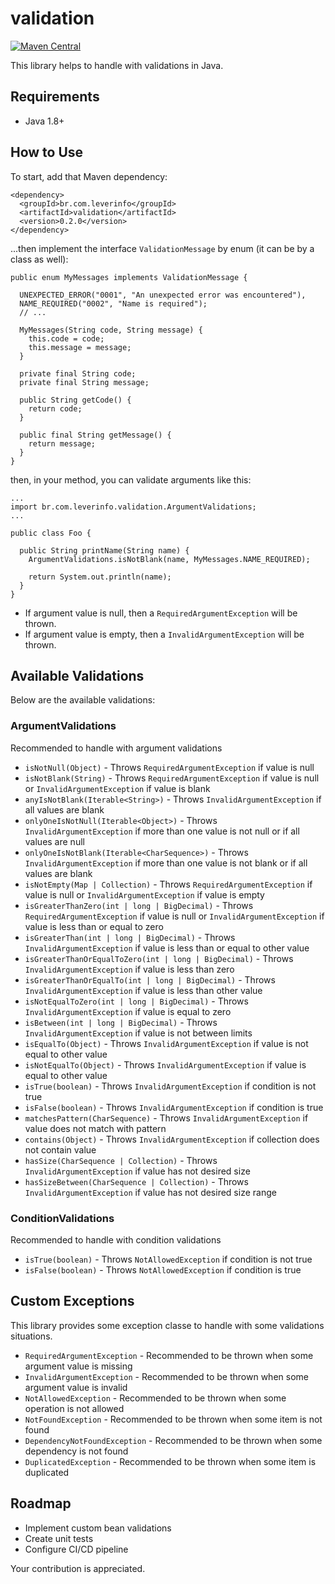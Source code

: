 # validation

[![Maven Central](https://img.shields.io/maven-central/v/br.com.leverinfo/validation.svg?label=Maven%20Central)](https://search.maven.org/search?q=g:%22br.com.leverinfo%22%20AND%20a:%22validation%22)

This library helps to handle with validations in Java.

## Requirements

- Java 1.8+

## How to Use

To start, add that Maven dependency:

```
<dependency>
  <groupId>br.com.leverinfo</groupId>
  <artifactId>validation</artifactId>
  <version>0.2.0</version>
</dependency>
```

...then implement the interface `ValidationMessage` by enum (it can be by a class as well):
 
```
public enum MyMessages implements ValidationMessage {

  UNEXPECTED_ERROR("0001", "An unexpected error was encountered"),
  NAME_REQUIRED("0002", "Name is required");
  // ...

  MyMessages(String code, String message) {
    this.code = code;
    this.message = message;
  }

  private final String code;
  private final String message;

  public String getCode() {
    return code;
  }

  public final String getMessage() {
    return message;
  }
}
```

then, in your method, you can validate arguments like this:

```
...
import br.com.leverinfo.validation.ArgumentValidations;
...

public class Foo {
    
  public String printName(String name) {
    ArgumentValidations.isNotBlank(name, MyMessages.NAME_REQUIRED);
  
    return System.out.println(name);
  }
}
```

* If argument value is null, then a `RequiredArgumentException` will be thrown.
* If argument value is empty, then a `InvalidArgumentException` will be thrown.

## Available Validations

Below are the available validations:

### ArgumentValidations

Recommended to handle with argument validations

* `isNotNull(Object)` - Throws `RequiredArgumentException` if value is null
* `isNotBlank(String)` - Throws `RequiredArgumentException` if value is null or `InvalidArgumentException` if value is blank
* `anyIsNotBlank(Iterable<String>)` - Throws `InvalidArgumentException` if all values are blank
* `onlyOneIsNotNull(Iterable<Object>)` - Throws `InvalidArgumentException` if more than one value is not null or if all values are null
* `onlyOneIsNotBlank(Iterable<CharSequence>)` - Throws `InvalidArgumentException` if more than one value is not blank or if all values are blank
* `isNotEmpty(Map | Collection)` - Throws `RequiredArgumentException` if value is null or `InvalidArgumentException` if value is empty
* `isGreaterThanZero(int | long | BigDecimal)` - Throws `RequiredArgumentException` if value is null or `InvalidArgumentException` if value is less than or equal to zero
* `isGreaterThan(int | long | BigDecimal)` - Throws `InvalidArgumentException` if value is less than or equal to other value
* `isGreaterThanOrEqualToZero(int | long | BigDecimal)` - Throws `InvalidArgumentException` if value is less than zero
* `isGreaterThanOrEqualTo(int | long | BigDecimal)` - Throws `InvalidArgumentException` if value is less than other value
* `isNotEqualToZero(int | long | BigDecimal)` - Throws `InvalidArgumentException` if value is equal to zero
* `isBetween(int | long | BigDecimal)` - Throws `InvalidArgumentException` if value is not between limits
* `isEqualTo(Object)` - Throws `InvalidArgumentException` if value is not equal to other value
* `isNotEqualTo(Object)` - Throws `InvalidArgumentException` if value is equal to other value
* `isTrue(boolean)` - Throws `InvalidArgumentException` if condition is not true
* `isFalse(boolean)` - Throws `InvalidArgumentException` if condition is true
* `matchesPattern(CharSequence)` - Throws `InvalidArgumentException` if value does not match with pattern
* `contains(Object)` - Throws `InvalidArgumentException` if collection does not contain value
* `hasSize(CharSequence | Collection)` - Throws `InvalidArgumentException` if value has not desired size
* `hasSizeBetween(CharSequence | Collection)` - Throws `InvalidArgumentException` if value has not desired size range

### ConditionValidations

Recommended to handle with condition validations

* `isTrue(boolean)` - Throws `NotAllowedException` if condition is not true
* `isFalse(boolean)` - Throws `NotAllowedException` if condition is true

## Custom Exceptions 

This library provides some exception classe to handle with some validations situations.

* `RequiredArgumentException` - Recommended to be thrown when some argument value is missing
* `InvalidArgumentException` - Recommended to be thrown when some argument value is invalid
* `NotAllowedException` - Recommended to be thrown when some operation is not allowed
* `NotFoundException` - Recommended to be thrown when some item is not found
* `DependencyNotFoundException` - Recommended to be thrown when some dependency is not found
* `DuplicatedException` - Recommended to be thrown when some item is duplicated

## Roadmap

* Implement custom bean validations
* Create unit tests
* Configure CI/CD pipeline

Your contribution is appreciated.